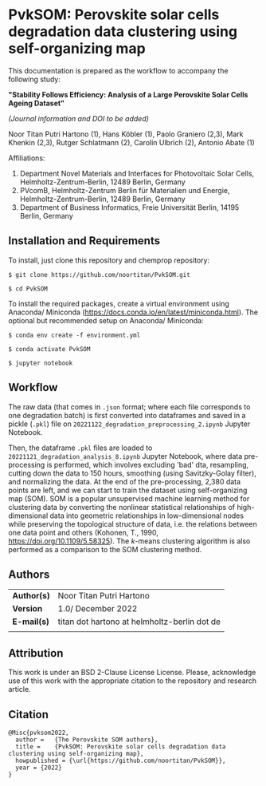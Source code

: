 # PvkSOM: Perovskite solar cells degradation data clustering using self-organizing map
This documentation is prepared as the workflow to accompany the following study:

**"Stability Follows Efficiency: Analysis of a Large Perovskite Solar Cells Ageing Dataset"**

*(Journal information and DOI to be added)*

Noor Titan Putri Hartono (1), Hans Köbler (1), Paolo Graniero (2,3), Mark Khenkin (2,3), Rutger Schlatmann (2), Carolin Ulbrich (2), Antonio Abate (1)

Affiliations:

1. Department Novel Materials and Interfaces for Photovoltaic Solar Cells, Helmholtz-Zentrum-Berlin, 12489 Berlin, Germany
2. PVcomB, Helmholtz-Zentrum Berlin für Materialien und Energie, Helmholtz-Zentrum-Berlin, 12489 Berlin, Germany
3. Department of Business Informatics, Freie Universität Berlin, 14195 Berlin, Germany

## Installation and Requirements
To install, just clone this repository and chemprop repository:

`$ git clone https://github.com/noortitan/PvkSOM.git`

`$ cd PvkSOM`

To install the required packages, create a virtual environment using Anaconda/ Miniconda (https://docs.conda.io/en/latest/miniconda.html). The optional but recommended setup on Anaconda/ Miniconda:

`$ conda env create -f environment.yml`

`$ conda activate PvkSOM`

`$ jupyter notebook`

## Workflow
The raw data (that comes in `.json` format; where each file corresponds to one degradation batch) is first converted into dataframes and saved in a pickle (`.pkl`) file on `20221122_degradation_preprocessing_2.ipynb` Jupyter Notebook.

Then, the dataframe `.pkl` files are loaded to `20221121_degradation_analysis_8.ipynb` Jupyter Notebook, where data pre-processing is performed, which involves excluding 'bad' dta, resampling, cutting down the data to 150 hours, smoothing (using Savitzky-Golay filter), and normalizing the data. At the end of the pre-processing, 2,380 data points are left, and we can start to train the dataset using self-organizing map (SOM). SOM is a popular unsupervised machine learning method for clustering data by converting the nonlinear statistical relationships of high-dimensional data into geometric relationships in low-dimensional nodes while preserving the topological structure of data, i.e. the relations between one data point and others (Kohonen, T., 1990, https://doi.org/10.1109/5.58325). The *k*-means clustering algorithm is also performed as a comparison to the SOM clustering method. 

## Authors
| |  | 
|---|---|
|**Author(s)** | Noor Titan Putri Hartono |
|**Version** | 1.0/ December 2022  |   
|**E-mail(s)**   | titan dot hartono at helmholtz-berlin dot de  |
| | |

## Attribution
This work is under an BSD 2-Clause License License. Please, acknowledge use of this work with the appropriate citation to the repository and research article.

## Citation

    @Misc{pvksom2022,
      author =   {The Perovskite SOM authors},
      title =    {PvkSOM: Perovskite solar cells degradation data clustering using self-organizing map},
      howpublished = {\url{https://github.com/noortitan/PvkSOM}},
      year = {2022}
    }
